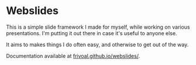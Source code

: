 # Webslides

This is a simple slide framework I made for myself,
while working on various presentations.
I'm putting it out there in case it's useful to anyone else.

It aims to makes things I do often easy,
and otherwise to get out of the way.

Documentation available at <a href="https://frivoal.github.io/webslides/">frivoal.github.io/webslides/</a>.
